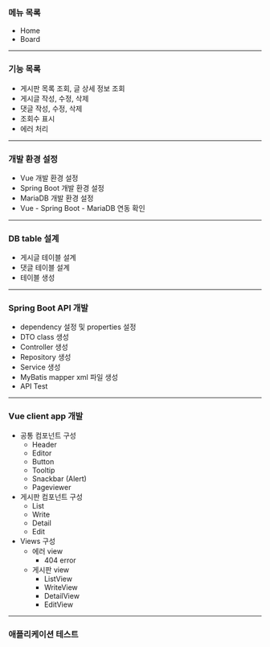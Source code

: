### 메뉴 목록

- Home
- Board

---

### 기능 목록

- 게시판 목록 조회, 글 상세 정보 조회
- 게시글 작성, 수정, 삭제
- 댓글 작성, 수정, 삭제
- 조회수 표시
- 에러 처리

---

### 개발 환경 설정

- Vue 개발 환경 설정
- Spring Boot 개발 환경 설정
- MariaDB 개발 환경 설정
- Vue - Spring Boot - MariaDB 연동 확인

---

### DB table 설계

- 게시글 테이블 설계
- 댓글 테이블 설계
- 테이블 생성

---

### Spring Boot API 개발

- dependency 설정 및 properties 설정
- DTO class 생성
- Controller 생성
- Repository 생성
- Service 생성
- MyBatis mapper xml 파일 생성
- API Test

---



### Vue client app 개발

- 공통 컴포넌트 구성
    - Header
    - Editor
    - Button
    - Tooltip
    - Snackbar (Alert)
    - Pageviewer
- 게시판 컴포넌트 구성
    - List
    - Write
    - Detail
    - Edit
- Views 구성
    - 에러 view
        - 404 error
    - 게시판 view
        - ListView
        - WriteView
        - DetailView
        - EditView

---

### 애플리케이션 테스트